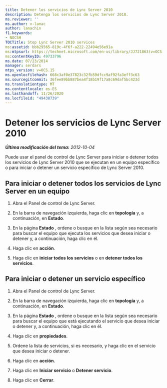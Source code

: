 ```yaml
---
title: Detener los servicios de Lync Server 2010
description: Detenga los servicios de Lync Server 2010.
ms.reviewer: ''
ms.author: v-lanac
author: lanachin
f1.keywords:
- NOCSH
TOCTitle: Stop Lync Server 2010 services
ms:assetid: bbb29565-819c-4f6f-a222-22494e56e91a
ms:mtpsurl: https://technet.microsoft.com/en-us/library/JJ721863(v=OCS.15)
ms:contentKeyID: 49733796
ms.date: 07/23/2014
manager: serdars
mtps_version: v=OCS.15
ms.openlocfilehash: 668c3af0e37823c32fb59dfcc9af92fa3eff3c63
ms.sourcegitcommit: 36fee89bb887bea4f18b19f17a8c69daf5bc423d
ms.translationtype: MT
ms.contentlocale: es-ES
ms.lasthandoff: 11/26/2020
ms.locfileid: "49438739"
---
```

# <a name="stop-lync-server-2010-services"></a>Detener los servicios de Lync Server 2010

<div data-xmlns="http://www.w3.org/1999/xhtml">

<div class="topic" data-xmlns="http://www.w3.org/1999/xhtml" data-msxsl="urn:schemas-microsoft-com:xslt" data-cs="https://msdn.microsoft.com/">

<div data-asp="https://msdn2.microsoft.com/asp">



</div>

<div id="mainSection">

<div id="mainBody">

<span> </span>

_**Última modificación del tema:** 2012-10-04_

Puede usar el panel de control de Lync Server para iniciar o detener todos los servicios de Lync Server 2010 que se ejecutan en un equipo específico o para iniciar o detener un servicio específico de Lync Server 2010.

<div>

## <a name="to-start-or-stop-all-lync-server-services-on-a-computer"></a>Para iniciar o detener todos los servicios de Lync Server en un equipo

1.  Abra el Panel de control de Lync Server.

2.  En la barra de navegación izquierda, haga clic en **topología** y, a continuación, en **Estado**.

3.  En la página **Estado** , ordene o busque en la lista según sea necesario para buscar el equipo que ejecuta los servicios que desea iniciar o detener y, a continuación, haga clic en él.

4.  Haga clic en **acción**.

5.  Haga clic en **iniciar todos los servicios** o en **detener todos los servicios**.

</div>

<div>

## <a name="to-start-or-stop-a-specific-service"></a>Para iniciar o detener un servicio específico

1.  Abra el Panel de control de Lync Server.

2.  En la barra de navegación izquierda, haga clic en **topología** y, a continuación, en **Estado**.

3.  En la página **Estado** , ordene o busque en la lista según sea necesario para buscar el equipo que está ejecutando el servicio que desea iniciar o detener y, a continuación, haga clic en él.

4.  Haga clic en **propiedades**.

5.  Ordene la lista de servicios, si es necesario, y haga clic en el servicio que desea iniciar o detener.

6.  Haga clic en **acción**.

7.  Haga clic en **Iniciar servicio** o **Detener servicio**.

8.  Haga clic en **Cerrar**.

</div>

</div>

<span> </span>

</div>

</div>

</div>

